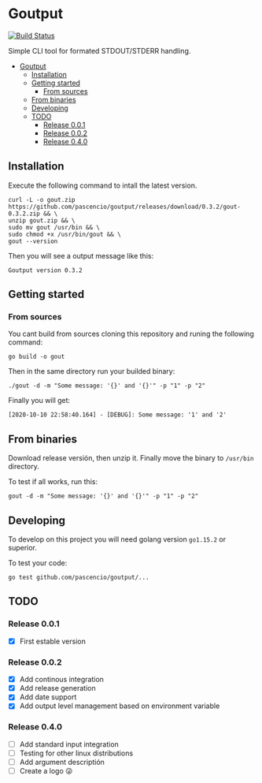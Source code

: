 # Goutput

[![Build Status](https://travis-ci.org/pascencio/goutput.svg?branch=master)](https://travis-ci.org/pascencio/goutput)

Simple CLI tool for formated STDOUT/STDERR handling.

- [Goutput](#goutput)
  - [Installation](#installation)
  - [Getting started](#getting-started)
    - [From sources](#from-sources)
  - [From binaries](#from-binaries)
  - [Developing](#developing)
  - [TODO](#todo)
    - [Release 0.0.1](#release-001)
    - [Release 0.0.2](#release-002)
    - [Release 0.4.0](#release-040)

## Installation

Execute the following command to intall the latest version.

```shell
curl -L -o gout.zip https://github.com/pascencio/goutput/releases/download/0.3.2/gout-0.3.2.zip && \
unzip gout.zip && \
sudo mv gout /usr/bin && \
sudo chmod +x /usr/bin/gout && \
gout --version
```

Then you will see a output message like this:

```shell
Goutput version 0.3.2
```

## Getting started

### From sources

You cant build from sources cloning this repository and runing the following command:

```shell
go build -o gout
```

Then in the same directory run your builded binary:

```shell
./gout -d -m "Some message: '{}' and '{}'" -p "1" -p "2"
```

Finally you will get:

`[2020-10-10 22:58:40.164] - [DEBUG]: Some message: '1' and '2'`

## From binaries

Download release versión, then unzip it. Finally move the binary to `/usr/bin` directory.

To test if all works, run this:

```shell
gout -d -m "Some message: '{}' and '{}'" -p "1" -p "2"
```

## Developing

To develop on this project you will need golang version `go1.15.2` or superior.

To test your code:

```shell
go test github.com/pascencio/goutput/...
```

## TODO

### Release 0.0.1

- [x] First estable version

### Release 0.0.2

- [x] Add continous integration
- [x] Add release generation
- [x] Add date support
- [x] Add output level management based on environment variable

### Release 0.4.0

- [ ] Add standard input integration
- [ ] Testing for other linux distributions
- [ ] Add argument descriptión
- [ ] Create a logo :stuck_out_tongue_winking_eye:
